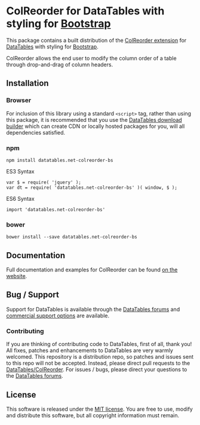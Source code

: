 # ColReorder for DataTables with styling for [Bootstrap](https://getbootstrap.com/docs/3.3/)

This package contains a built distribution of the [ColReorder extension](https://datatables.net/extensions/ColReorder) for [DataTables](https://datatables.net/) with styling for [Bootstrap](https://getbootstrap.com/docs/3.3/).

ColReorder allows the end user to modify the column order of a table through drop-and-drag of column headers.


## Installation

### Browser

For inclusion of this library using a standard `<script>` tag, rather than using this package, it is recommended that you use the [DataTables download builder](//datatables.net/download) which can create CDN or locally hosted packages for you, will all dependencies satisfied.

### npm

```
npm install datatables.net-colreorder-bs
```

ES3 Syntax
```
var $ = require( 'jquery' );
var dt = require( 'datatables.net-colreorder-bs' )( window, $ );
```

ES6 Syntax
```
import 'datatables.net-colreorder-bs'
```

### bower

```
bower install --save datatables.net-colreorder-bs
```



## Documentation

Full documentation and examples for ColReorder can be found [on the website](https://datatables.net/extensions/colreorder).


## Bug / Support

Support for DataTables is available through the [DataTables forums](//datatables.net/forums) and [commercial support options](//datatables.net/support) are available.


### Contributing

If you are thinking of contributing code to DataTables, first of all, thank you! All fixes, patches and enhancements to DataTables are very warmly welcomed. This repository is a distribution repo, so patches and issues sent to this repo will not be accepted. Instead, please direct pull requests to the [DataTables/ColReorder](http://github.com/DataTables/ColReorder). For issues / bugs, please direct your questions to the [DataTables forums](//datatables.net/forums).


## License

This software is released under the [MIT license](//datatables.net/license). You are free to use, modify and distribute this software, but all copyright information must remain.

